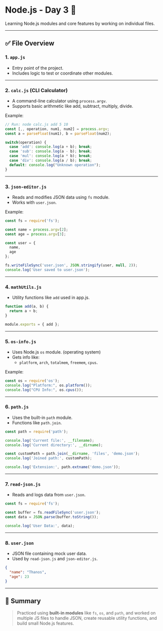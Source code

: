 
# Node.js - Day 3 📁

Learning Node.js modules and core features by working on individual files.

---

## ✅ File Overview

### 1. `app.js`
- Entry point of the project.
- Includes logic to test or coordinate other modules.

---

### 2. `calc.js` (CLI Calculator)
- A command-line calculator using `process.argv`.
- Supports basic arithmetic like add, subtract, multiply, divide.

Example:
```js
// Run: node calc.js add 5 10
const [,, operation, num1, num2] = process.argv;
const a = parseFloat(num1), b = parseFloat(num2);

switch(operation) {
  case 'add': console.log(a + b); break;
  case 'sub': console.log(a - b); break;
  case 'mul': console.log(a * b); break;
  case 'div': console.log(a / b); break;
  default: console.log("Unknown operation");
}
```

---

### 3. `json-editor.js`
- Reads and modifies JSON data using `fs` module.
- Works with `user.json`.

Example:
```js
const fs = require('fs');

const name = process.argv[2];
const age = process.argv[3];

const user = {
  name,
  age
};

fs.writeFileSync('user.json', JSON.stringify(user, null, 2));
console.log('User saved to user.json');

```

---

### 4. `mathUtils.js`
- Utility functions like `add` used in app.js.

```js
function add(a, b) {
  return a + b;
}

module.exports = { add };

```

---

### 5. `os-info.js`
- Uses Node.js `os` module. (operating system)
- Gets info like:
  - `platform`, `arch`, `totalmem`, `freemem`, `cpus`.

Example:
```js
const os = require('os');
console.log("Platform:", os.platform());
console.log("CPU Info:", os.cpus());
```

---

### 6. `path.js`
- Uses the built-in `path` module.
- Functions like `path.join`.

```js
const path = require('path');

console.log('Current file:', __filename);
console.log('Current directory:', __dirname);

const customPath = path.join(__dirname, 'files', 'demo.json');
console.log('Joined path:', customPath);

console.log('Extension:', path.extname('demo.json')); 

```

---

### 7. `read-json.js`
- Reads and logs data from `user.json`.

```js
const fs = require('fs');

const buffer = fs.readFileSync('user.json');
const data = JSON.parse(buffer.toString());

console.log('User Data:', data);

```

---

### 8. `user.json`
- JSON file containing mock user data.
- Used by `read-json.js` and `json-editor.js`.

```json
{
  "name": "Thanos",
  "age": 23
}
```

---

## 📌 Summary

> Practiced using **built-in modules** like `fs`, `os`, and `path`, and worked on multiple JS files to handle JSON, create reusable utility functions, and build small Node.js features.
